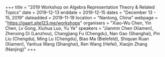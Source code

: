 +++
title = "2019 Workshop on Algebra Representation Theory & Related Topics"
date = 2019-12-13
enddate = 2019-12-15
dates = "December 13 - 15, 2019"
dateadded = 2019-11-19
location = "Nantong, China"
webpage = "https://gaart.site123.me/workshops"
organisers = "Xiao-Wu Chen, Yin Chen, Lv Gong, Xiuhua Luo,  Yu Ye"
speakers = "Jianmin Chen (Xiamen), Zhenxing Di (Lanzhou), Changjiang Fu (Chengdu), Nan Gao (Shanghai), Pin Liu (Chengdu), Ming Lu (Chengdu), Biao Ma (Bielefeld), Shiquan Ruan (Xiamen), Yanhua Wang (Shanghai), Ren Wang (Hefei), Xiaojin Zhang (Nanjing)"
+++
